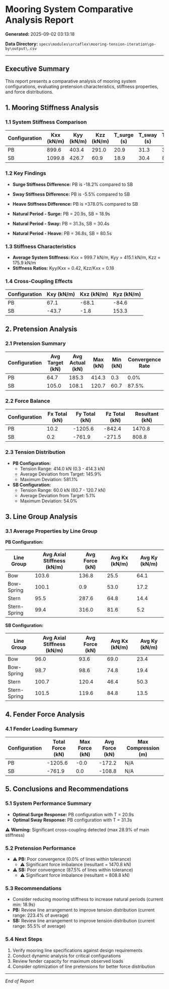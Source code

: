 # Mooring System Comparative Analysis Report

**Generated:** 2025-09-02 03:13:18

**Data Directory:** `specs\modules\orcaflex\mooring-tension-iteration\go-by\output\.csv`

---

## Executive Summary

This report presents a comparative analysis of mooring system configurations, 
evaluating pretension characteristics, stiffness properties, and force distributions.


## 1. Mooring Stiffness Analysis

### 1.1 System Stiffness Comparison

| Configuration | Kxx (kN/m) | Kyy (kN/m) | Kzz (kN/m) | T_surge (s) | T_sway (s) | T_heave (s) |
|--------------|------------|------------|------------|-------------|------------|-------------|
| PB | 899.6 | 403.4 | 291.0 | 20.9 | 31.3 | 36.8 |
| SB | 1099.8 | 426.7 | 60.9 | 18.9 | 30.4 | 80.5 |

### 1.2 Key Findings

- **Surge Stiffness Difference:** PB is -18.2% compared to SB
- **Sway Stiffness Difference:** PB is -5.5% compared to SB
- **Heave Stiffness Difference:** PB is +378.0% compared to SB

- **Natural Period - Surge:** PB = 20.9s, SB = 18.9s
- **Natural Period - Sway:** PB = 31.3s, SB = 30.4s
- **Natural Period - Heave:** PB = 36.8s, SB = 80.5s

### 1.3 Stiffness Characteristics

- **Average System Stiffness:** Kxx = 999.7 kN/m, Kyy = 415.1 kN/m, Kzz = 175.9 kN/m
- **Stiffness Ratios:** Kyy/Kxx = 0.42, Kzz/Kxx = 0.18

### 1.4 Cross-Coupling Effects

| Configuration | Kxy (kN/m) | Kxz (kN/m) | Kyz (kN/m) |
|--------------|------------|------------|------------|
| PB | 67.1 | -68.1 | -84.6 |
| SB | -43.7 | -1.8 | 153.3 |

## 2. Pretension Analysis

### 2.1 Pretension Summary

| Configuration | Avg Target (kN) | Avg Actual (kN) | Max (kN) | Min (kN) | Convergence Rate |
|--------------|-----------------|-----------------|----------|----------|------------------|
| PB | 64.7 | 185.3 | 414.3 | 0.3 | 0.0% |
| SB | 105.0 | 108.1 | 120.7 | 60.7 | 87.5% |

### 2.2 Force Balance

| Configuration | Fx Total (kN) | Fy Total (kN) | Fz Total (kN) | Resultant (kN) |
|--------------|---------------|---------------|---------------|----------------|
| PB | 10.2 | -1205.6 | -842.4 | 1470.8 |
| SB | 0.2 | -761.9 | -271.5 | 808.8 |

### 2.3 Tension Distribution

- **PB Configuration:**
  - Tension Range: 414.0 kN (0.3 - 414.3 kN)
  - Average Deviation from Target: 145.9%
  - Maximum Deviation: 581.1%
- **SB Configuration:**
  - Tension Range: 60.0 kN (60.7 - 120.7 kN)
  - Average Deviation from Target: 5.1%
  - Maximum Deviation: 54.0%

## 3. Line Group Analysis

### 3.1 Average Properties by Line Group


**PB Configuration:**

| Line Group | Avg Axial Stiffness (kN/m) | Avg Force (kN) | Avg Kx (kN/m) | Avg Ky (kN/m) |
|------------|---------------------------|----------------|---------------|---------------|
| Bow | 103.6 | 136.8 | 25.5 | 64.1 |
| Bow-Spring | 100.1 | 0.9 | 53.0 | 17.2 |
| Stern | 95.5 | 287.6 | 64.8 | 14.4 |
| Stern-Spring | 99.4 | 316.0 | 81.6 | 5.2 |

**SB Configuration:**

| Line Group | Avg Axial Stiffness (kN/m) | Avg Force (kN) | Avg Kx (kN/m) | Avg Ky (kN/m) |
|------------|---------------------------|----------------|---------------|---------------|
| Bow | 96.0 | 93.6 | 69.0 | 23.4 |
| Bow-Spring | 98.7 | 98.6 | 74.8 | 19.4 |
| Stern | 100.7 | 120.4 | 46.4 | 50.3 |
| Stern-Spring | 101.5 | 119.6 | 84.8 | 13.5 |

## 4. Fender Force Analysis

### 4.1 Fender Loading Summary

| Configuration | Total Force (kN) | Max Force (kN) | Avg Force (kN) | Max Compression (m) |
|--------------|------------------|----------------|----------------|-------------------|
| PB | -1205.6 | -0.0 | -172.2 | N/A |
| SB | -761.9 | 0.0 | -108.8 | N/A |

## 5. Conclusions and Recommendations

### 5.1 System Performance Summary

- **Optimal Surge Response:** PB configuration with T = 20.9s
- **Optimal Sway Response:** PB configuration with T = 31.3s

⚠️ **Warning:** Significant cross-coupling detected (max 28.9% of main stiffness)

### 5.2 Pretension Performance

- ⚠️ **PB:** Poor convergence (0.0% of lines within tolerance)
  - ⚠️ Significant force imbalance (resultant = 1470.8 kN)
- ⚠️ **SB:** Poor convergence (87.5% of lines within tolerance)
  - ⚠️ Significant force imbalance (resultant = 808.8 kN)

### 5.3 Recommendations

- Consider reducing mooring stiffness to increase natural periods (current min: 18.9s)
- **PB:** Review line arrangement to improve tension distribution (current range: 223.4% of average)
- **SB:** Review line arrangement to improve tension distribution (current range: 55.5% of average)

### 5.4 Next Steps

1. Verify mooring line specifications against design requirements
2. Conduct dynamic analysis for critical configurations
3. Review fender capacity for maximum observed loads
4. Consider optimization of line pretensions for better force distribution

---

*End of Report*